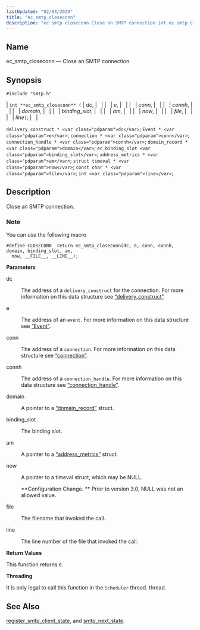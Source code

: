```yaml
---
lastUpdated: "02/04/2020"
title: "ec_smtp_closeconn"
description: "ec smtp closeconn Close an SMTP connection int ec smtp closeconn dc e conn connh domain binding slot am now file line delivery construct dc Event e connection conn connection handle connh domain record domain ec binding slot binding slot address metrics am struct timeval now const char file int..."
---
```


<a name="apis.ec_smtp_closeconn"></a> 
## Name

ec_smtp_closeconn — Close an SMTP connection

## Synopsis

`#include "smtp.h"`

| `int **ec_smtp_closeconn** (` | <var class="pdparam">dc</var>, |   |
|   | <var class="pdparam">e</var>, |   |
|   | <var class="pdparam">conn</var>, |   |
|   | <var class="pdparam">connh</var>, |   |
|   | <var class="pdparam">domain</var>, |   |
|   | <var class="pdparam">binding_slot</var>, |   |
|   | <var class="pdparam">am</var>, |   |
|   | <var class="pdparam">now</var>, |   |
|   | <var class="pdparam">file</var>, |   |
|   | <var class="pdparam">line</var>`)`; |   |

`delivery_construct * <var class="pdparam">dc</var>`;
`Event * <var class="pdparam">e</var>`;
`connection * <var class="pdparam">conn</var>`;
`connection_handle * <var class="pdparam">connh</var>`;
`domain_record * <var class="pdparam">domain</var>`;
`ec_binding_slot <var class="pdparam">binding_slot</var>`;
`address_metrics * <var class="pdparam">am</var>`;
`struct timeval * <var class="pdparam">now</var>`;
`const char * <var class="pdparam">file</var>`;
`int <var class="pdparam">line</var>`;<a name="idp49054656"></a> 
## Description

Close an SMTP connection.

### Note

You can use the following macro

```
#define CLOSECONN  return ec_smtp_closeconn(dc, e, conn, connh, domain, binding_slot, am,
  now, __FILE__, __LINE__);
```
**<a name="idp49057600"></a> Parameters**

<dl class="variablelist">

<dt>dc</dt>

<dd>

The address of a `delivery_construct` for the connection. For more information on this data structure see [“delivery_construct”](/momentum/3/3-api/structs-delivery-construct).

</dd>

<dt>e</dt>

<dd>

The address of an `event`. For more information on this data structure see [“Event”](/momentum/3/3-api/structs-event).

</dd>

<dt>conn</dt>

<dd>

The address of a `connection`. For more information on this data structure see [“connection”](/momentum/3/3-api/structs-connection).

</dd>

<dt>connh</dt>

<dd>

The address of a `connection_handle`. For more information on this data structure see [“connection_handle”](/momentum/3/3-api/structs-connection-handle).

</dd>

<dt>domain</dt>

<dd>

A pointer to a [“domain_record”](/momentum/3/3-api/structs-domain-record) struct.

</dd>

<dt>binding_slot</dt>

<dd>

The binding slot.

</dd>

<dt>am</dt>

<dd>

A pointer to a [“address_metrics”](/momentum/3/3-api/structs-address-metrics) struct.

</dd>

<dt>now</dt>

<dd>

A pointer to a timeval struct, which may be NULL.

**Configuration Change. ** Prior to version 3.0, NULL was not an allowed value.

</dd>

<dt>file</dt>

<dd>

The filename that invoked the call.

</dd>

<dt>line</dt>

<dd>

The line number of the file that invoked the call.

</dd>

</dl>

**<a name="idp49083984"></a> Return Values**

This function returns `0`.

**<a name="idp49085344"></a> Threading**

It is only legal to call this function in the `Scheduler` thread. thread.

<a name="idp49086896"></a> 
## See Also

[register_smtp_client_state](/momentum/3/3-api/apis-register-smtp-client-state), and [smtp_next_state](/momentum/3/3-api/apis-smtp-next-state).